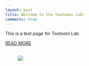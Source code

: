 ```yaml
---
layout: post
title: Welcome to the Tootooni Lab!
comments: true
---
```


This is a test page for Tootooni Lab

<a href="{{ site.baseurl }}/research">READ MORE</a>
<br>
<br>


<figure>
    <a href="https://raw.githubusercontent.com/TestRun23/TestRun23.github.io/master/images/hsc.jpg">
        <img src="https://raw.githubusercontent.com/TestRun23/TestRun23.github.io/master/images/hsc.jpg" align="center"/>
    </a>
</figure>
<br>

